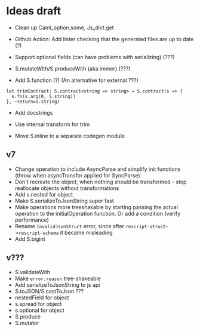 # Ideas draft

- Clean up Caml_option.some, Js_dict.get

- Github Action: Add linter checking that the generated files are up to date (?)

- Support optional fields (can have problems with serializing) (???)

- S.mutateWith/S.produceWith (aka immer) (???)

- Add S.function (?) (An alternative for external ???)

```
let trimContract: S.contract<string => string> = S.contract(s => {
  s.fn(s.arg(0, S.string))
}, ~return=S.string)
```

- Add docstrings

- Use internal transform for trim

- Move S.inline to a separate codegen module

## v7

- Change operation to include AsyncParse and simplify init functions (throw when asyncTransfor applied for SyncParse)
- Don't recreate the object, when nothing should be transformed - stop reallocate objects without transformations
- Add s.nested for object
- Make S.serializeToJsonString super fast
- Make operations more treeshakable by starting passing the actual operation to the initialOperation function. Or add a condition (verify performance)
- Rename `InvalidJsonStruct` error, since after `rescript-struct`->`rescript-schema` it became misleading
- Add S.bigint

## v???

- S.validateWith
- Make `error.reason` tree-shakeable
- Add serializeToJsonString to js api
- S.toJSON/S.castToJson ???
- nestedField for object
- s.spread for object
- s.optional for object
- S.produce
- S.mutator
